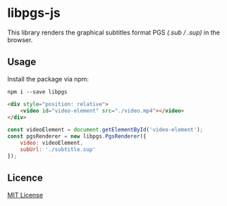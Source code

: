 # libpgs-js

This library renders the graphical subtitles format PGS _(.sub / .sup)_ in the browser.

## Usage

Install the package via npm:
```
npm i --save libpgs
```

```html
<div style="position: relative">
    <video id="video-element" src="./video.mp4"></video>
</div>
```

```javascript
const videoElement = document.getElementById('video-element');
const pgsRenderer = new libpgs.PgsRenderer({
    video: videoElement,
    subUrl: './subtitle.sup'
});
```

## Licence

[MIT License](LICENSE)
